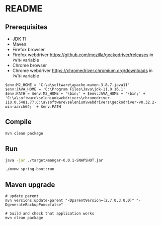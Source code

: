 # README

## Prerequisites

- JDK 11
- Maven
- Firefox browser
- Firefox webdriver <https://github.com/mozilla/geckodriver/releases> in `PATH` variable
- Chrome browser
- Chrome webdriver <https://chromedriver.chromium.org/downloads> in `PATH` variable

```
$env:M2_HOME = 'C:\a\software\apache-maven-3.8.7-java11'
$env:JAVA_HOME = 'C:\Program Files\Java\jdk-11.0.16.1'
$env:PATH = $env:M2_HOME + '\bin;' + $env:JAVA_HOME + '\bin;' + 'C:\a\software\selenium\webdrivers\chromedriver-110.0.5481.77;C:\a\software\selenium\webdrivers\geckodriver-v0.32.2-win-aarch64;' + $env:PATH
```

## Compile

```bash
mvn clean package
```

## Run

```bash
java -jar ./target/mangar-0.0.1-SNAPSHOT.jar

./mvnw spring-boot:run
```

## Maven upgrade

```
# update parent
mvn versions:update-parent "-DparentVersion=(2.7.0,3.0.0)" "-DgenerateBackupPoms=false"

# build and check that application works
mvn clean package
```
